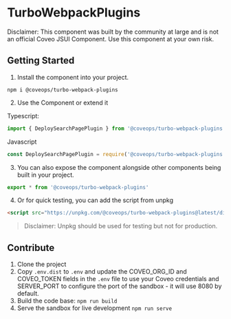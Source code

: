 # TurboWebpackPlugins

Disclaimer: This component was built by the community at large and is not an official Coveo JSUI Component. Use this component at your own risk.

## Getting Started

1. Install the component into your project.

```
npm i @coveops/turbo-webpack-plugins
```

2. Use the Component or extend it

Typescript:

```javascript
import { DeploySearchPagePlugin } from '@coveops/turbo-webpack-plugins';
```

Javascript

```javascript
const DeploySearchPagePlugin = require('@coveops/turbo-webpack-plugins').DeploySearchPagePlugin;
```

3. You can also expose the component alongside other components being built in your project.

```javascript
export * from '@coveops/turbo-webpack-plugins'
```

4. Or for quick testing, you can add the script from unpkg

```html
<script src="https://unpkg.com/@coveops/turbo-webpack-plugins@latest/dist/index.min.js"></script>
```

> Disclaimer: Unpkg should be used for testing but not for production.

## Contribute

1. Clone the project
2. Copy `.env.dist` to `.env` and update the COVEO_ORG_ID and COVEO_TOKEN fields in the `.env` file to use your Coveo credentials and SERVER_PORT to configure the port of the sandbox - it will use 8080 by default.
3. Build the code base: `npm run build`
4. Serve the sandbox for live development `npm run serve`